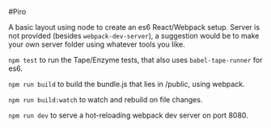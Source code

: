 #Piro

A basic layout using node to create an es6 React/Webpack setup. Server is not provided (besides ```webpack-dev-server```), a suggestion would be to make your own server folder using whatever tools you like.

```npm test``` to run the Tape/Enzyme tests, that also uses ```babel-tape-runner``` for es6.

```npm run build``` to build the bundle.js that lies in /public, using webpack.

```npm run build:watch``` to watch and rebuild on file changes.

```npm run dev``` to serve a hot-reloading webpack dev server on port 8080.
